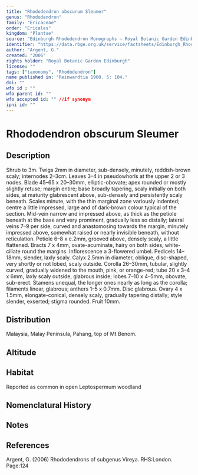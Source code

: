 ```yaml
---
title: "Rhododendron obscurum Sleumer"
genus: "Rhododendron"
family: "Ericaceae"
order: "Ericales"
kingdom: "Plantae"
source: "Edinburgh Rhododendron Monographs – Royal Botanic Garden Edinburgh"
identifier: "https://data.rbge.org.uk/service/factsheets/Edinburgh_Rhododendron_Monographs.xhtml"
author: "Argent, G."
created: "2006"
rights holder: "Royal Botanic Garden Edinburgh"
license: ""
tags: ["taxonomy", "Rhododendron"]
name published in: "Reinwardtia 1960. 5: 104."
doi: ""
wfo id : ""
wfo parent id: ""
wfo accepted id: "" //if synonym                      
ipni id: ""
---
```


                       

# Rhododendron obscurum Sleumer

## Description
Shrub to 3m. Twigs 2mm in diameter, sub-densely, minutely, reddish-brown scaly; internodes 2–3cm. Leaves 3–4 in pseudowhorls at the upper 2 or 3 nodes. Blade 45–65 x 20–30mm, elliptic-obovate; apex rounded or mostly slightly retuse; margin entire; base broadly tapering, scaly initially on both sides, at maturity glabrescent above, sub-densely and persistently scaly beneath. Scales minute, with the thin marginal zone variously indented; centre a little impressed, large and of dark-brown colour typical of the section. Mid-vein narrow and impressed above, as thick as the petiole beneath at the base and very prominent, gradually less so distally; lateral veins 7–9 per side, curved and anastomosing towards the margin, minutely impressed above, somewhat raised or nearly invisible beneath, without reticulation. Petiole 6–8 x c.2mm, grooved above, densely scaly, a little flattened. Bracts 7 x 4mm, ovate-acuminate, hairy on both sides, white-ciliate round the margins. Inflorescence a 3-­flowered umbel. Pedicels 14–18mm, slender, laxly scaly. Calyx 2.5mm in diameter, oblique, disc-shaped, very shortly or not lobed, scaly outside. Corolla 26–30mm, tubular, slightly curved, gradually widened to the mouth, pink, or orange-red; tube 20 x 3–4 x 6mm, laxly scaly outside, glabrous inside; lobes 7–10 x 4–5mm, obovate, sub-erect. Stamens unequal, the longer ones nearly as long as the corolla; filaments linear, glabrous; anthers 1–5 x 0.7mm. Disc glabrous. Ovary 4 x 1.5mm, elongate-­conical, densely scaly, gradually tapering distally; style slender, exserted; stigma rounded. Fruit 10mm.

## Distribution
Malaysia, Malay Peninsula, Pahang, top of Mt Benom.

## Altitude


## Habitat
Reported as common in open Leptospermum woodland

## Nomenclatural History

                       
## Notes


## References

Argent, G. (2006) Rhododendrons of subgenus Vireya. RHS:London. Page:124
